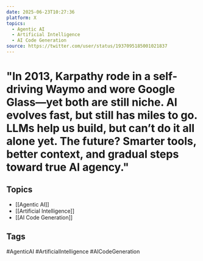 ```yaml
---
date: 2025-06-23T10:27:36
platform: X
topics:
  - Agentic AI
  - Artificial Intelligence
  - AI Code Generation
source: https://twitter.com/user/status/1937095185001021837
---
```

# "In 2013, Karpathy rode in a self-driving Waymo and wore Google Glass—yet both are still niche. AI evolves fast, but still has miles to go. LLMs help us build, but can’t do it all alone yet. The future? Smarter tools, better context, and gradual steps toward true AI agency."

## Topics
- [[Agentic AI]]
- [[Artificial Intelligence]]
- [[AI Code Generation]]

## Tags
#AgenticAI #ArtificialIntelligence #AICodeGeneration